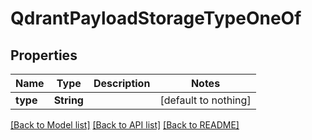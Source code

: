 # QdrantPayloadStorageTypeOneOf


## Properties
Name | Type | Description | Notes
------------ | ------------- | ------------- | -------------
**type** | **String** |  | [default to nothing]


[[Back to Model list]](../README.md#models) [[Back to API list]](../README.md#api-endpoints) [[Back to README]](../README.md)


